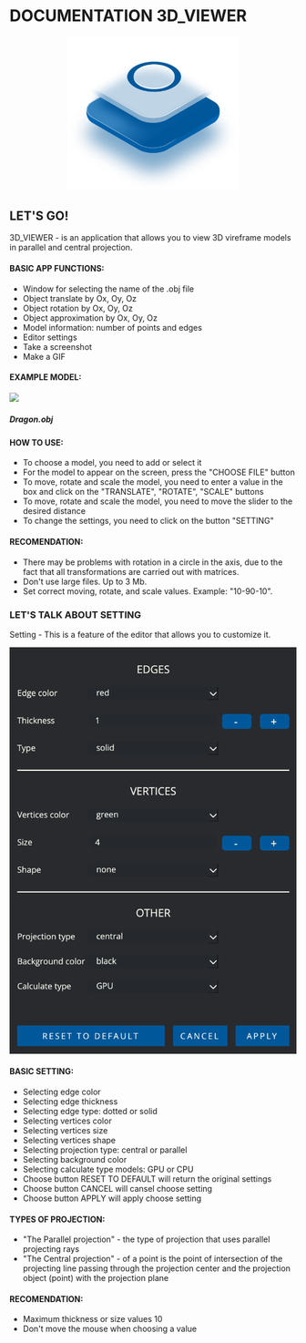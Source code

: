 <h1>DOCUMENTATION 3D_VIEWER</h1>

<p align="center">
    <img width="300" src="misc/images/logo.png">
</p>

<h2>LET'S GO!</h2>
<p>3D_VIEWER - is an application that allows you to view 3D vireframe models in parallel and central projection.
</p>
<h4>BASIC APP FUNCTIONS:</h4>
<ul>
    <li>Window for selecting the name of the .obj file</li>
    <li>Object translate by Ox, Oy, Oz</li>
    <li>Object rotation by Ox, Oy, Oz</li>
    <li>Object approximation by Ox, Oy, Oz</li>
    <li>Model information: number of points and edges</li>
    <li>Editor settings</li>
    <li>Take a screenshot</li>
    <li>Make a GIF</li>
</ul>
<h4>EXAMPLE MODEL:</h4>
<img class="midleImage" src="misc/images/dragon.gif">
<h5>Dragon.obj</h5>
<h4>HOW TO USE:</h4>
<ul>
    <li>To choose a model, you need to add or select it</li>
    <li>For the model to appear on the screen, press the "CHOOSE FILE" button</li>
    <li>To move, rotate and scale the model, you need to enter a value in the box and click on the
        "TRANSLATE", "ROTATE", "SCALE" buttons
    </li>
    <li>To move, rotate and scale the model, you need to move the slider to the desired distance</li>
    <li>To change the settings, you need to click on the button "SETTING"</li>
</ul>
<h4>RECOMENDATION:</h4>
<ul>
    <li>There may be problems with rotation in a circle in the axis, due to the fact that all transformations are
        carried out with matrices.</li>
    <li>Don't use large files. Up to 3 Mb.</li>
    <li>Set correct moving, rotate, and scale values. Example: "10-90-10".</li>
</ul>
<h3>LET'S TALK ABOUT SETTING</h3>
<p>Setting - This is a feature of the editor that allows you to customize it.</p>
<img class="smallImage" src="misc/images/setting.png">
<h4>BASIC SETTING:</h4>
<ul>
    <li>Selecting edge color</li>
    <li>Selecting edge thickness</li>
    <li>Selecting edge type: dotted or solid</li>
    <li>Selecting vertices color</li>
    <li>Selecting vertices size</li>
    <li>Selecting vertices shape</li>
    <li>Selecting projection type: central or parallel</li>
    <li>Selecting background color</li>
    <li>Selecting calculate type models: GPU or CPU</li>
    <li>Choose button RESET TO DEFAULT will return the original settings</li>
    <li>Choose button CANCEL will cansel choose setting</li>
    <li>Choose button APPLY will apply choose setting</li>
</ul>
<h4>TYPES OF PROJECTION:</h4>
<ul>
    <li>"The Parallel projection" - the type of projection that uses parallel projecting rays</li>
    <li>"The Central projection" - of a point is the point of intersection of the projecting line passing
        through the projection center and the projection object (point) with the projection plane</li>
</ul>
<h4>RECOMENDATION:</h4>
<ul>
    <li>Maximum thickness or size values 10</li>
    <li>Don't move the mouse when choosing a value</li>
</ul>
